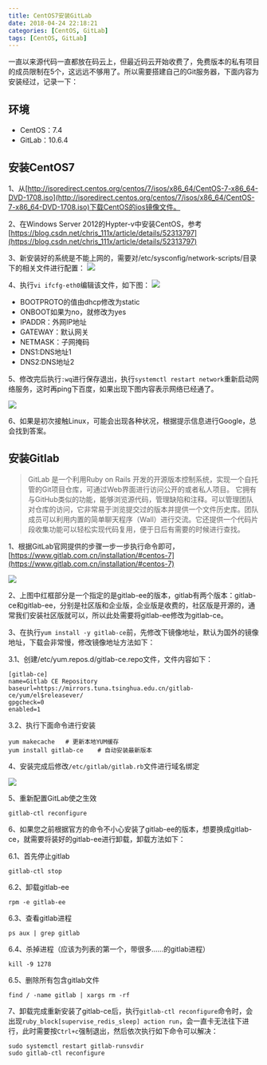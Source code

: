 ```yaml
---
title: CentOS7安装GitLab
date: 2018-04-24 22:18:21
categories: [CentOS, GitLab]
tags: [CentOS, GitLab]
---
```


一直以来源代码一直都放在码云上，但最近码云开始收费了，免费版本的私有项目的成员限制在5个，这远远不够用了。所以需要搭建自己的Git服务器，下面内容为安装经过，记录一下：

<!--more-->

## 环境

* CentOS：7.4
* GitLab：10.6.4

## 安装CentOS7

1、从[http://isoredirect.centos.org/centos/7/isos/x86_64/CentOS-7-x86_64-DVD-1708.iso](http://isoredirect.centos.org/centos/7/isos/x86_64/CentOS-7-x86_64-DVD-1708.iso)下载CentOS的ios镜像文件。

2、在Windows Server 2012的Hypter-v中安装CentOS，参考[https://blog.csdn.net/chris_111x/article/details/52313797](https://blog.csdn.net/chris_111x/article/details/52313797)

3、新安装好的系统是不能上网的，需要对/etc/sysconfig/network-scripts/目录下的相关文件进行配置：
![](http://fwhyy.com/img/post/15245796284684.jpg)


4、执行`vi ifcfg-eth0`编辑该文件，如下图：
![](http://fwhyy.com/img/post/15245796420857.jpg)

* BOOTPROTO的值由dhcp修改为static
* ONBOOT如果为no，就修改为yes
* IPADDR：外网IP地址
* GATEWAY：默认网关
* NETMASK：子网掩码
* DNS1:DNS地址1
* DNS2:DNS地址2

5、修改完后执行`:wq`进行保存退出，执行`systemctl restart network`重新启动网络服务，这时再ping下百度，如果出现下图内容表示网络已经通了。

![](http://fwhyy.com/img/post/15245796547393.jpg)

6、如果是初次接触Linux，可能会出现各种状况，根据提示信息进行Google，总会找到答案。

## 安装Gitlab

> GitLab 是一个利用Ruby on Rails 开发的开源版本控制系统，实现一个自托管的Git项目仓库，可通过Web界面进行访问公开的或者私人项目。
> 它拥有与GitHub类似的功能，能够浏览源代码，管理缺陷和注释。可以管理团队对仓库的访问，它非常易于浏览提交过的版本并提供一个文件历史库。团队成员可以利用内置的简单聊天程序（Wall）进行交流。它还提供一个代码片段收集功能可以轻松实现代码复用，便于日后有需要的时候进行查找。

1、根据GitLab官网提供的步骤一步一步执行命令即可，[https://www.gitlab.com.cn/installation/#centos-7](https://www.gitlab.com.cn/installation/#centos-7)

![](http://fwhyy.com/img/post/15245796664719.jpg)

2、上图中红框部分是一个指定的是gitlab-ee的版本，gitlab有两个版本：gitlab-ce和gitlab-ee，分别是社区版和企业版，企业版是收费的，社区版是开源的，通常我们安装社区版就可以，所以此处需要将gitlab-ee修改为gitlab-ce。

3、在执行`yum install -y gitlab-ce`前，先修改下镜像地址，默认为国外的镜像地址，下载会非常慢，修改镜像地址方法如下：

3.1、创建/etc/yum.repos.d/gitlab-ce.repo文件，文件内容如下：

```
[gitlab-ce]
name=Gitlab CE Repository
baseurl=https://mirrors.tuna.tsinghua.edu.cn/gitlab-ce/yum/el$releasever/
gpgcheck=0
enabled=1
```

3.2、执行下面命令进行安装

```
yum makecache   # 更新本地YUM缓存
yum install gitlab-ce    # 自动安装最新版本
```

4、安装完成后修改`/etc/gitlab/gitlab.rb`文件进行域名绑定

![](http://fwhyy.com/img/post/15245796787499.jpg)

5、重新配置GitLab使之生效

```
gitlab-ctl reconfigure
```

6、如果您之前根据官方的命令不小心安装了gitlab-ee的版本，想要换成gitlab-ce，就需要将装好的gitlab-ee进行卸载，卸载方法如下：

6.1、首先停止gitlab

```
gitlab-ctl stop
```

6.2、卸载gitlab-ee

```
rpm -e gitlab-ee
```

6.3、查看gitlab进程

```
ps aux | grep gitlab
```

6.4、杀掉进程（应该为列表的第一个，带很多......的gitlab进程）

```
kill -9 1278
```

6.5、删除所有包含gitlab文件

```
find / -name gitlab | xargs rm -rf
```

7、卸载完成重新安装了gitlab-ce后，执行`gitlab-ctl reconfigure`命令时，会出现`ruby_block[supervise_redis_sleep] action run`，会一直卡无法往下进行，此时需要按`Ctrl+c`强制退出，然后依次执行如下命令可以解决：

```
sudo systemctl restart gitlab-runsvdir
sudo gitlab-ctl reconfigure
```




